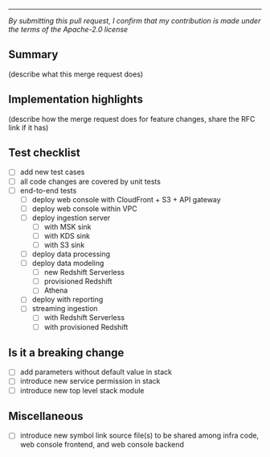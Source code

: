 
----

*By submitting this pull request, I confirm that my contribution is made under the terms of the Apache-2.0 license*

## Summary

(describe what this merge request does)

## Implementation highlights

(describe how the merge request does for feature changes, share the RFC link if it has)

## Test checklist

- [ ] add new test cases
- [ ] all code changes are covered by unit tests
- [ ] end-to-end tests
  - [ ] deploy web console with CloudFront + S3 + API gateway
  - [ ] deploy web console within VPC
  - [ ] deploy ingestion server
    - [ ] with MSK sink
    - [ ] with KDS sink
    - [ ] with S3 sink
  - [ ] deploy data processing
  - [ ] deploy data modeling
    - [ ] new Redshift Serverless
    - [ ] provisioned Redshift
    - [ ] Athena
  - [ ] deploy with reporting
  - [ ] streaming ingestion
    - [ ] with Redshift Serverless
    - [ ] with provisioned Redshift

## Is it a breaking change

- [ ] add parameters without default value in stack
- [ ] introduce new service permission in stack
- [ ] introduce new top level stack module

## Miscellaneous

- [ ] introduce new symbol link source file(s) to be shared among infra code, web console frontend, and web console backend